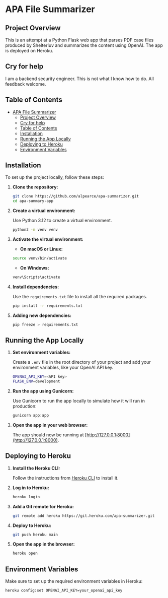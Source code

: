 # APA File Summarizer 

## Project Overview

This is an attempt at a Python Flask web app that parses PDF case files produced by Shelterluv and summarizes the content using OpenAI. The app is deployed on Heroku.

## Cry for help 
I am a backend security engineer. This is not what I know how to do. All feedback welcome.

## Table of Contents

- [APA File Summarizer](#apa-file-summarizer)
  - [Project Overview](#project-overview)
  - [Cry for help](#cry-for-help)
  - [Table of Contents](#table-of-contents)
  - [Installation](#installation)
  - [Running the App Locally](#running-the-app-locally)
  - [Deploying to Heroku](#deploying-to-heroku)
  - [Environment Variables](#environment-variables)

## Installation

To set up the project locally, follow these steps:

1. **Clone the repository:**

    ```bash
    git clone https://github.com/alpearce/apa-summarizer.git
    cd apa-summary-app
    ```

2. **Create a virtual environment:**

    Use Python 3.12 to create a virtual environment.

    ```bash
    python3 -m venv venv
    ```

3. **Activate the virtual environment:**

   - **On macOS or Linux:**

    ```bash
    source venv/bin/activate
    ```

   - **On Windows:**

    ```bash
    venv\Scripts\activate
    ```

4. **Install dependencies:**

    Use the `requirements.txt` file to install all the required packages.

    ```bash
    pip install -r requirements.txt
    ```

5. **Adding new dependencies:**

    ```bash
    pip freeze > requirements.txt
    ```

## Running the App Locally

1. **Set environment variables:**

    Create a `.env` file in the root directory of your project and add your environment variables, like your OpenAI API key.

    ```bash
    OPENAI_API_KEY=<API key>
    FLASK_ENV=development
    ```

2. **Run the app using Gunicorn:**

    Use Gunicorn to run the app locally to simulate how it will run in production:

    ```bash
    gunicorn app:app
    ```

3. **Open the app in your web browser:**

    The app should now be running at [http://127.0.0.1:8000](http://127.0.0.1:8000).

## Deploying to Heroku

1. **Install the Heroku CLI:**

    Follow the instructions from [Heroku CLI](https://devcenter.heroku.com/articles/heroku-cli) to install it.

2. **Log in to Heroku:**

    ```bash
    heroku login
    ```

3. **Add a Git remote for Heroku:**

    ```bash
    git remote add heroku https://git.heroku.com/apa-summarizer.git
    ```

4. **Deploy to Heroku:**

    ```bash
    git push heroku main
    ```

5. **Open the app in the browser:**

    ```bash
    heroku open
    ```

## Environment Variables

Make sure to set up the required environment variables in Heroku:

```bash
heroku config:set OPENAI_API_KEY=your_openai_api_key
